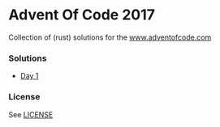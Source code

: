 # Advent Of Code 2017
Collection of (rust) solutions for the www.adventofcode.com


### Solutions
- [Day 1](src/day1.rs)

### License

See [LICENSE](LICENSE)
